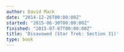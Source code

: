```yaml
---
author: David Mack
date: "2014-12-26T00:00:00Z"
started: "2015-06-30T00:00:00Z"
finished: "2015-07-07T00:00:00Z"
title: 'Disavowed (Star Trek: Section 31)'
type: book
---
```

